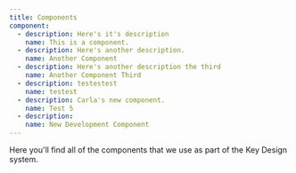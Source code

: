 ```yaml
---
title: Components
component:
  - description: Here's it's description
    name: This is a component.
  - description: Here's another description.
    name: Another Component
  - description: Here's another description the third
    name: Another Component Third
  - description: testestest
    name: testest
  - description: Carla's new component.
    name: Test 5
  - description: 
    name: New Development Component
---
```

Here you'll find all of the components that we use as part of the Key Design system.
